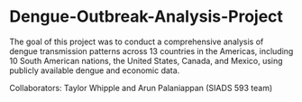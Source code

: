 # Dengue-Outbreak-Analysis-Project
The goal of this project was to conduct a comprehensive analysis of dengue transmission patterns across 13 countries in the Americas, including 10 South American nations, the United States, Canada, and Mexico, using publicly available dengue and economic data.

Collaborators: Taylor Whipple and Arun Palaniappan (SIADS 593 team)
